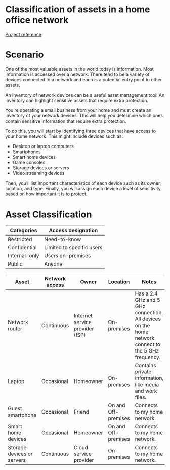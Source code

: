 # Classification of assets in a home office network

[Project reference](https://www.coursera.org/learn/assets-threats-and-vulnerabilities) 

# Scenario
One of the most valuable assets in the world today is information. Most information is accessed over a network. There tend to be a variety of devices connected to a network and each is a potential entry point to other assets.

An inventory of network devices can be a useful asset management tool. An inventory can highlight sensitive assets that require extra protection.

You’re operating a small business from your home and must create an inventory of your network devices. This will help you determine which ones contain sensitive information that require extra protection.

To do this, you will start by identifying three devices that have access to your home network. This might include devices such as:

- Desktop or laptop computers
- Smartphones
- Smart home devices
- Game consoles
- Storage devices or servers
- Video streaming devices

Then, you’ll list important characteristics of each device such as its owner, location, and type. Finally, you will assign each device a level of sensitivity based on how important it is to protect.

# Asset Classification

| Categories      | Access designation             |
|-----------------|--------------------------------|
| Restricted      | Need-to-know                   |
| Confidential    | Limited to specific users      |
| Internal-only   | Users on-premises              |
| Public          | Anyone                         |


| Asset                    | Network access                | Owner                        | Location          | Notes                                                                 | Sensitivity    |
|--------------------------|-------------------------------|------------------------------|-------------------|-----------------------------------------------------------------------|----------------|
| Network router   | Continuous      | Internet service provider (ISP) | On-premises      | Has a 2.4 GHz and 5 GHz connection. All devices on the home network connect to the 5 GHz frequency. | Confidential   |
| Laptop          | Occasional               | Homeowner         | On-premises            | Contains private information, like media and work files.                            | Restricted     |
| Guest smartphone | Occasional               | Friend            | On and Off-premises   | Connects to my home network.                                          | Internal-only  |
| Smart home devices | Occasional             | Homeowner         | On and Off-premises   | Connects to my home network.                                          | Internal-only  |
| Storage devices or servers | Continuous     | Cloud service provider    | On-premises           | Connects to my home network.                                          | Restricted  |
